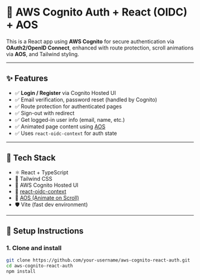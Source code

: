 # 🔐 AWS Cognito Auth + React (OIDC) + AOS

This is a React app using **AWS Cognito** for secure authentication via **OAuth2/OpenID Connect**, enhanced with route protection, scroll animations via **AOS**, and Tailwind styling.

---

## ✨ Features

- ✅ **Login / Register** via Cognito Hosted UI
- ✅ Email verification, password reset (handled by Cognito)
- ✅ Route protection for authenticated pages
- ✅ Sign-out with redirect
- ✅ Get logged-in user info (email, name, etc.)
- ✅ Animated page content using [AOS](https://michalsnik.github.io/aos/)
- ✅ Uses `react-oidc-context` for auth state

---

## 🔧 Tech Stack

- ⚛️ React + TypeScript
- 🎨 Tailwind CSS
- 🔐 AWS Cognito Hosted UI
- 🧠 [react-oidc-context](https://www.npmjs.com/package/react-oidc-context)
- 💨 [AOS (Animate on Scroll)](https://github.com/michalsnik/aos)
- 🛡️ Vite (fast dev environment)

---

## 🚀 Setup Instructions

### 1. Clone and install

```bash
git clone https://github.com/your-username/aws-cognito-react-auth.git
cd aws-cognito-react-auth
npm install
